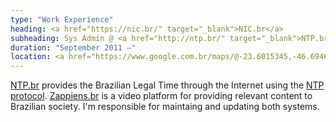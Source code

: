 ```yaml
---
type: "Work Experience"
heading: <a href="https://nic.br/" target="_blank">NIC.br</a>
subheading: Sys Admin @ <a href="http://ntp.br/" target="_blank">NTP.br</a> and <a href="http://zappiens.br/" target="_blank">Zappiens.br</a>
duration: "September 2011 –"
location: <a href="https://www.google.com.br/maps/@-23.6015345,-46.6946675,18z" target="_blank">São Paulo, Brazil</a>
---
```


<a href="http://ntp.br/" target="_blank">NTP.br</a> provides the Brazilian Legal Time through the Internet using the <a href="http://ntp.org/" target="_blank">NTP protocol</a>. <a href="http://zappiens.br/" target="_blank">Zappiens.br</a> is a video platform for providing relevant content to Brazilian society. I'm responsible for maintaing and updating both systems.
